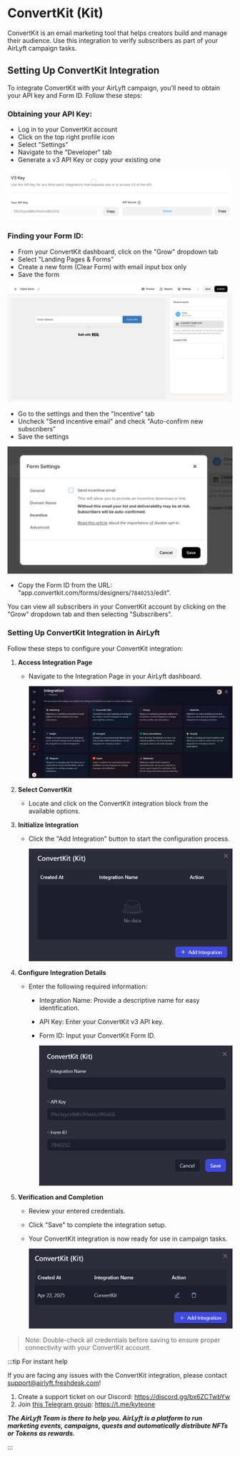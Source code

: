 # ConvertKit (Kit)

ConvertKit is an email marketing tool that helps creators build and manage their audience. Use this integration to verify subscribers as part of your AirLyft campaign tasks.

## Setting Up ConvertKit Integration

To integrate ConvertKit with your AirLyft campaign, you'll need to obtain your API key and Form ID. Follow these steps:

### Obtaining your API Key:

- Log in to your ConvertKit account
- Click on the top right profile icon
- Select "Settings"
- Navigate to the "Developer" tab
- Generate a v3 API Key or copy your existing one

![ConvertKit API](../images/EmailConvertKitAPI.png)

### Finding your Form ID:

- From your ConvertKit dashboard, click on the "Grow" dropdown tab
- Select "Landing Pages & Forms"
- Create a new form (Clear Form) with email input box only
- Save the form

![ConvertKit Form](../images/EmailConvertKitForm.png)

- Go to the settings and then the "Incentive" tab
- Uncheck "Send incentive email" and check "Auto-confirm new subscribers"
- Save the settings

![ConvertKit Form](../images/EmailConvertKitSettings.png)

- Copy the Form ID from the URL: "app.convertkit.com/forms/designers/`7840253`/edit".

You can view all subscribers in your ConvertKit account by clicking on the "Grow" dropdown tab and then selecting "Subscribers".

### Setting Up ConvertKit Integration in AirLyft

Follow these steps to configure your ConvertKit integration:

1. **Access Integration Page**

   - Navigate to the Integration Page in your AirLyft dashboard.

     ![Integration Page](../images/integrationPage.png)

2. **Select ConvertKit**

   - Locate and click on the ConvertKit integration block from the available options.

3. **Initialize Integration**

   - Click the "Add Integration" button to start the configuration process.

     ![ConvertKit Block](../images/convertkitAdd.png)

4. **Configure Integration Details**

   - Enter the following required information:

     - Integration Name: Provide a descriptive name for easy identification.
     - API Key: Enter your ConvertKit v3 API key.
     - Form ID: Input your ConvertKit Form ID.

       ![Add Integration](../images/converkitForm.png)

5. **Verification and Completion**

   - Review your entered credentials.
   - Click "Save" to complete the integration setup.
   - Your ConvertKit integration is now ready for use in campaign tasks.

     ![ConvertKit Integration](../images/convertkitCreated.png)

> Note: Double-check all credentials before saving to ensure proper connectivity with your ConvertKit account.

:::tip For instant help

If you are facing any issues with the ConvertKit integration, please contact [support@airlyft.freshdesk.com](mailto:support@airlyft.freshdesk.com)!

1. Create a support ticket on our Discord: https://discord.gg/bx6ZCTwbYw
2. Join [this Telegram group](https://t.me/kyteone): https://t.me/kyteone

**_The AirLyft Team is there to help you. AirLyft is a platform to run marketing events, campaigns, quests and automatically distribute NFTs or Tokens as rewards._**

:::
